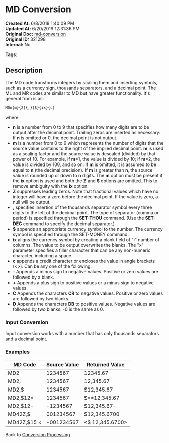 # MD Conversion

**Created At:** 6/8/2018 1:40:09 PM  
**Updated At:** 6/20/2019 12:31:36 PM  
**Original Doc:** [md-conversion](https://docs.jbase.com/46351-conversion-processing/md-conversion)  
**Original ID:** 321298  
**Internal:** No  

**Tags:**
<badge text='jql' vertical='middle' />
<badge text='conversion' vertical='middle' />

## Description

The MD code transforms integers by scaling them and inserting symbols, such as a currency sign, thousands separators, and a decimal point. The ML and MR codes are similar to MD but have greater functionality. It's general from is as:

```
MDn{m}{Z}{,}{$}{ix}{c}
```

where:

- **n** is a number from 0 to 9 that specifies how many digits are to be output after the decimal point. Trailing zeros are inserted as necessary. If **n** is omitted or 0, the decimal point is not output.
- **m** is a number from 0 to 9 which represents the number of digits that the source value contains to the right of the implied decimal point. **m** is used as a scaling factor and the source value is descaled (divided) by that power of 10. For example, if **m**=1, the value is divided by 10; if **m**=2, the value is divided by 100, and so on. If **m** is omitted, it is assumed to be equal to **n** (the decimal precision). If **m** is greater than **n**, the source value is rounded up or down to **n** digits. The **m** option must be present if the **ix** option is used and both the **Z** and **$** options are omitted. This to remove ambiguity with the **ix** option.
- **Z** suppresses leading zeros. Note that fractional values which have no integer will have a zero before the decimal point. If the value is zero, a null will be output.
- **,** specifies insertion of the thousands separator symbol every three digits to the left of the decimal point. The type of separator (comma or period) is specified through the **SET-THOU** command. (Use the **SET-DEC** command to specify the decimal separator.)
- **$** appends an appropriate currency symbol to the number. The currency symbol is specified through the SET-MONEY command.
- **ix** aligns the currency symbol by creating a blank field of "i" number of columns. The value to be output overwrites the blanks. The "x" parameter specifies a filler character that can be any non-numeric character, including a space.
- **c** appends a credit character or encloses the value in angle brackets (&lt;&gt;). Can be any one of the following:
- **-** Appends a minus sign to negative values. Positive or zero values are followed by a blank.
- **+** Appends a plus sign to positive values or a minus sign to negative values.
- **C** Appends the characters **CR** to negative values. Positive or zero values are followed by two blanks.
- **D** Appends the characters **DB** to positive values. Negative values are followed by two blanks. -0 is the same as 0.

### Input Conversion

Input conversion works with a number that has only thousands separators and a decimal point.

### Examples

| MD Code | Source Value | Returned Value |
| --- | --- | --- |
| MD2 | 1234567 | 12345.67 |
| MD2, | 1234567 | 12,345.67 |
| MD2,$ | 1234567 | $12,345.67 |
| MD2,$12\* | 1234567 | $\*\*12,345.67 |
| MD2,$12- | -1234567 | $12,345.67- |
| MD42Z,$ | 001234567 | $12,345.6700 |
| MD42Z,$15 &lt; | -001234567 | &lt;$ 12,345.6700&gt; |

Back to [Conversion Processing](./../conversion-processing)
